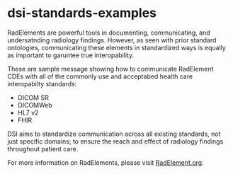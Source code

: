 # dsi-standards-examples

RadElements are powerful tools in documenting, communicating, and undersatnding radiology findings. However, as seen with prior standard ontologies, communicating these elements in standardized ways is equally as important to garuntee true interopability.

These are sample message showing how to communicate RadElement CDEs with all of the commonly use and acceptabed health care interopabilty standards:

- DICOM SR
- DICOMWeb
- HL7 v2
- FHIR

DSI aims to standardize communication across all existing standards, not just specific domains; to ensure the reach and effect of radiology findings throughout patient care.

For more information on RadElements, please visit [RadElement.org](https://www.radelement.org).
